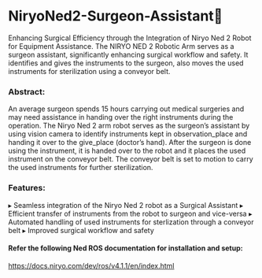 # NiryoNed2-Surgeon-Assistant🦾
Enhancing Surgical Efficiency through the Integration of Niryo Ned 2 Robot for Equipment Assistance. The NIRYO NED 2 Robotic Arm serves as a surgeon assistant, significantly enhancing surgical workflow and safety. It identifies and gives the instruments to the surgeon, also moves the used instruments for sterilization using a conveyor belt.

### Abstract: 
An average surgeon spends 15 hours carrying out medical surgeries and may need assistance in handing over the right instruments during the operation. The Niryo Ned 2 arm robot serves as the surgeon’s assistant by using vision camera to identify instruments kept in observation_place and handing it over to the give_place (doctor’s hand).
After the surgeon is done using the instrument, it is handed over to the robot and it places the used instrument on the conveyor belt. The conveyor belt is set to motion to carry the used instruments for further sterilization.

### Features:
▸ Seamless integration of the Niryo Ned 2 robot as a Surgical Assistant
▸ Efficient transfer of instruments from the robot to surgeon and vice-versa
▸ Automated handling of used instruments for sterlization through a conveyor belt
▸ Improved surgical workflow and safety

#### Refer the following Ned ROS documentation for installation and setup:
https://docs.niryo.com/dev/ros/v4.1.1/en/index.html


